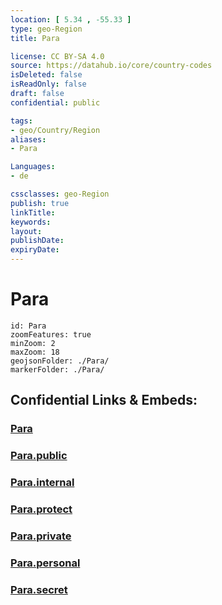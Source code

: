 ```yaml
---
location: [ 5.34 , -55.33 ] 
type: geo-Region
title: Para

license: CC BY-SA 4.0
source: https://datahub.io/core/country-codes
isDeleted: false
isReadOnly: false
draft: false
confidential: public

tags:
- geo/Country/Region
aliases:
- Para

Languages:
- de

cssclasses: geo-Region
publish: true
linkTitle: 
keywords: 
layout: 
publishDate: 
expiryDate: 
---
```


# Para

```leaflet
id: Para
zoomFeatures: true 
minZoom: 2 
maxZoom: 18
geojsonFolder: ./Para/
markerFolder: ./Para/
```


## Confidential Links & Embeds: 

### [Para](/_Standards/Earth/Continent/America~South/Suriname/Districts~Suriname/Para.md) 

### [Para.public](/_public/Earth/Continent/America~South/Suriname/Districts~Suriname/Para.public.md) 

### [Para.internal](/_internal/Earth/Continent/America~South/Suriname/Districts~Suriname/Para.internal.md) 

### [Para.protect](/_protect/Earth/Continent/America~South/Suriname/Districts~Suriname/Para.protect.md) 

### [Para.private](/_private/Earth/Continent/America~South/Suriname/Districts~Suriname/Para.private.md) 

### [Para.personal](/_personal/Earth/Continent/America~South/Suriname/Districts~Suriname/Para.personal.md) 

### [Para.secret](/_secret/Earth/Continent/America~South/Suriname/Districts~Suriname/Para.secret.md)

